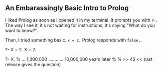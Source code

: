 ## An Embarassingly Basic Intro to Prolog

I liked Prolog as soon as I opened it in my terminal. It prompts you
with `?-`. The way I see it, it's not waiting for instructions, it's
saying "What do you want to know?".

Then, I tried something basic. `x = 2.` Prolog responds with
`false.`.

?- X = 2.
X = 2.

?- X.
% ... 1,000,000 ............ 10,000,000 years later
% 
%       >> 42 << (last release gives the question)

